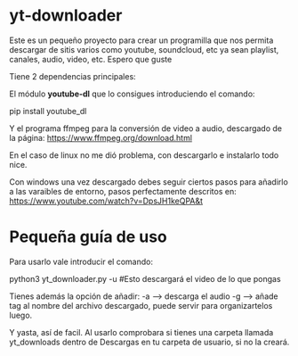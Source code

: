 # yt-downloader
Este es un pequeño proyecto para crear un programilla que nos permita descargar de sitis varios como youtube, soundcloud, etc ya sean playlist, canales, audio, video, etc. Espero que guste

Tiene 2 dependencias principales:

El módulo <strong>youtube-dl</strong> que lo consigues introduciendo el comando:

pip install youtube_dl

Y el programa ffmpeg para la conversión de video a audio, descargado de la página: https://www.ffmpeg.org/download.html

En el caso de linux no me dió problema, con descargarlo e instalarlo todo nice.

Con windows una vez descargado debes seguir ciertos pasos para añadirlo a las varaibles de entorno, pasos perfectamente descritos en: https://www.youtube.com/watch?v=DpsJH1keQPA&t


<h1>Pequeña guía de uso</h1>

Para usarlo vale introducir el comando:

python3 yt_downloader.py -u <url a descargar> #Esto descargará el video de lo que pongas

Tienes además la opción de añadir:
-a --> descarga el audio
-g <tag> --> añade tag al nombre del archivo descargado, puede servir para organizartelos luego.
  
Y yasta, así de facil. Al usarlo comprobara si tienes una carpeta llamada yt_downloads dentro de Descargas en tu carpeta de usuario, si no la creará.  


